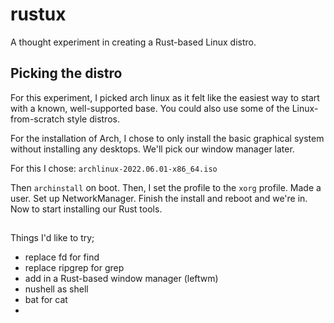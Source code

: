 # rustux

A thought experiment in creating a Rust-based Linux distro.

## Picking the distro

For this experiment, I picked arch linux as it felt like the easiest way to start with a known, well-supported base. You could also use some of the Linux-from-scratch style distros.

For the installation of Arch, I chose to only install the basic graphical system without installing any desktops. We'll pick our window manager later.

For this I chose: `archlinux-2022.06.01-x86_64.iso`

Then `archinstall` on boot.
Then, I set the profile to the `xorg` profile. Made a user. Set up NetworkManager.
Finish the install and reboot and we're in. Now to start installing our Rust tools.

##

Things I'd like to try;

* replace fd for find
* replace ripgrep for grep
* add in a Rust-based window manager (leftwm)
* nushell as shell
* bat for cat
* 
